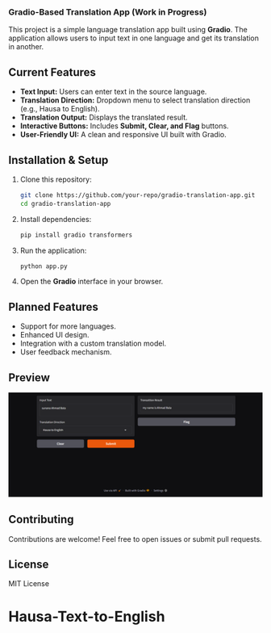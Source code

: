 ### **Gradio-Based Translation App (Work in Progress)**
This project is a simple language translation app built using **Gradio**. The application allows users to input text in one language and get its translation in another.

## **Current Features**
- **Text Input:** Users can enter text in the source language.
- **Translation Direction:** Dropdown menu to select translation direction (e.g., Hausa to English).
- **Translation Output:** Displays the translated result.
- **Interactive Buttons:** Includes **Submit, Clear, and Flag** buttons.
- **User-Friendly UI:** A clean and responsive UI built with Gradio.

## **Installation & Setup**
1. Clone this repository:
   ```sh
   git clone https://github.com/your-repo/gradio-translation-app.git
   cd gradio-translation-app
   ```
2. Install dependencies:
   ```sh
   pip install gradio transformers
   ```
3. Run the application:
   ```sh
   python app.py
   ```
4. Open the **Gradio** interface in your browser.

## **Planned Features**
- Support for more languages.
- Enhanced UI design.
- Integration with a custom translation model.
- User feedback mechanism.

## **Preview**
![UI Screenshot](image.png)

## **Contributing**
Contributions are welcome! Feel free to open issues or submit pull requests.

## **License**
MIT License
# Hausa-Text-to-English